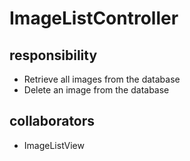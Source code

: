 # ImageListController
## responsibility
- Retrieve all images from the database
- Delete an image from the database
## collaborators
- ImageListView
